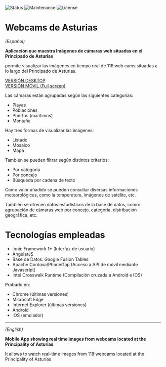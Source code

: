 ![Status](https://img.shields.io/badge/status-ok-green.svg) ![Maintenance](https://img.shields.io/maintenance/yes/2016.svg?maxAge=2592000) ![License](https://img.shields.io/dub/l/vibe-d.svg?maxAge=2592000)



# Webcams de Asturias
<p><i>(Español)</i></p>

<strong>Aplicación que muestra Imágenes de cámaras web situadas en el Principado de Asturias</strong>

permite visualizar las imágenes en tiempo real de 118 web cams situadas a lo largo del Principado de Asturias.

<div><a href="http://yagolopez.github.io/Webcams_de_Asturias/iframe/iframe.html" target="_blank">VERSIÓN DESKTOP</a></div>
<div><a href="http://yagolopez.github.io/Webcams_de_Asturias/www/#/" target="_blank">VERSIÓN MÓVIL (Full screen)</a></div>

Las cámaras están agrupadas según las siguientes categorías:

- Playas
- Poblaciones
- Puertos (marítimos)
- Montaña

Hay tres formas de visualizar las imágenes:

- Listado
- Mosaico
- Mapa

También se pueden filtrar según distintos criterios:

- Por categoría
- Por concejo
- Búsqueda por cadena de texto

Como valor añadido se pueden consultar diversas informaciones meteorológicas, como la temperatura, imágenes de satélite, etc.

También se ofrecen datos estadísticos de la base de datos, como: agrupación de cámaras web por concejo, categoría, distribución geográfica, etc.

<h1>Tecnologías empleadas</h1>

- Ionic Framework 1+ (Interfaz de usuario)
- AngularJS
- Base de Datos: Google Fusion Tables
- Apache Cordova/PhoneGap (Acceso a API de móvil mediante Javascript)
- Intel Crosswalk Runtime (Compilación cruzada a Android e IOS)

Probado en:

- Chrome (últimas versiones)
- Microsoft Edge
- Internet Explorer (últimas versiones)
- Android
- IOS (emulador)

---
<p><i>(English)</i></p>

<strong>Mobile App showing real time images from webcams located at the Principality of Asturias</strong>

It allows to watch real-time images from 118 webcams located at the Principality of Asturias

